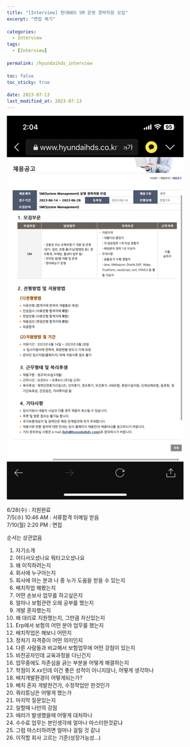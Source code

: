 ```yaml
---
title: "[Interview] 현대HDS SM 운영 경력직원 모집"
excerpt: "면접 복기"

categories:
  - Interview
tags:
  - [Interview]

permalink: /hyundaihds_interview

toc: false
toc_sticky: true

date: 2023-07-13
last_modified_at: 2023-07-13
---
```


![stack](/assets/images/posts_img/면접/현대HDS.png)
 
6/28(수) : 지원완료   
7/5(수) 10:46 AM : 서류합격 이메일 받음   
7/10(월) 2:20 PM : 면접   

순서는 상관없음

1. 자기소개
2. 어디서오셨나요 뭐타고오셨나요
3. 왜 이직하려는지
4. 회사에 누구아는지 
5. 회사에 아는 분과 나 중 누가 도움을 받을 수 있는지
6. 배치작업 해봤는지
7. 어떤 손보사 업무를 하고싶은지
8. 얼마나 보험관련 오래 공부를 했는지
9. 개발 혼자했는지
10. 왜 대리로 지원했는지, 그만큼 자신있는지
11. Erp에서 보험의 어떤 분야 업무를 했는지
12. 배치작업은 해보니 어떤지
13. 정처기 자격증이 어떤 의미인지
14. 다른 사람들과 비교해서 보험업무에 어떤 강점이 있는지
15. 비전공자인데 교육과정을 다닌건지
16. 업무중에도 자존심을 긁는 부분을 어떻게 해결하는지
17. 학점이 X.xx인데 이건 좋은 성적이 아니지않나, 어떻게 생각하나
18. 배치개발환경이 어떻게되는가? 
19. 배치 혼자 개발한건가, 수정작업만 한것인가
20. 쿼리튜닝은 어떻게 했는가
21. 마지막 질문있는지
22. 일할때 나만의 강점
23. 에러가 발생했을때 어떻게 대처하나
24. 수수료 업무는 본인생각에 얼마나 마스터한것같냐
25. 그럼 마스터하려면 얼마나 걸릴 것 같냐
26. 이직할 회사 고르는 기준(성장가능성…)

